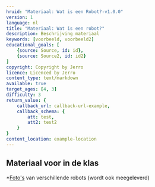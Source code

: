 ```yaml
---
hruid: "Materiaal: Wat is een Robot?-v1.0.0"
version: 1
language: nl
title: "Materiaal: Wat is een robot?"
description: Beschrijving materiaal
keywords: [voorbeeld, voorbeeld2]
educational_goals: [
    {source: Source, id: id}, 
    {source: Source2, id: id2}
]
copyright: Copyright by Jerro
licence: Licenced by Jerro
content_type: text/markdown
available: true
target_ages: [4, 3]
difficulty: 3
return_value: {
    callback_url: callback-url-example,
    callback_schema: {
        att: test,
        att2: test2
    }
}
content_location: example-location
---
```


## Materiaal voor in de klas

*[Foto's](https://scholen.dwengo.org/downloads/WeGoSTEMrobotfotos.pdf "Afbeeldingen Robots") van verschillende robots (wordt ook meegeleverd)



